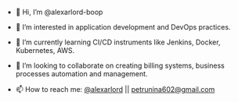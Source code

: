 - 👋 Hi, I’m @alexarlord-boop
- 👀 I’m interested in application development and DevOps practices.

- 🌱 I’m currently learning CI/CD instruments like Jenkins, Docker, Kubernetes, AWS.
- 💞️ I’m looking to collaborate on creating billing systems, business processes automation and management.
- 📫 How to reach me: [@alexarlord](https://t.me/alexarlord) || petrunina602@gmail.com

